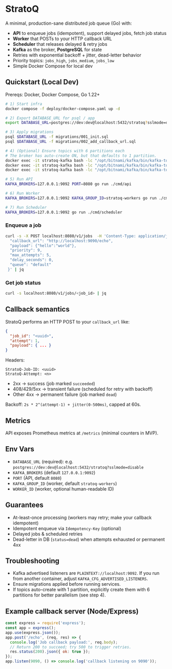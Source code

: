 # StratoQ

A minimal, production-sane distributed job queue (Go) with:
- **API** to enqueue jobs (idempotent), support delayed jobs, fetch job status
- **Worker** that POSTs to your HTTP callback URL
- **Scheduler** that releases delayed & retry jobs
- **Kafka** as the broker, **PostgreSQL** for state
- Retries with exponential backoff + jitter, dead-letter behavior
- Priority topics: `jobs_high`, `jobs_medium`, `jobs_low`
- Simple Docker Compose for local dev

## Quickstart (Local Dev)

Prereqs: Docker, Docker Compose, Go 1.22+

```bash
# 1) Start infra
docker compose -f deploy/docker-compose.yaml up -d

# 2) Export DATABASE_URL for psql / app
export DATABASE_URL=postgres://dev:dev@localhost:5432/stratoq?sslmode=disable

# 3) Apply migrations
psql $DATABASE_URL -f migrations/001_init.sql
psql $DATABASE_URL -f migrations/002_add_callback_url.sql

# 4) (Optional) Ensure topics with 6 partitions each
# The broker has auto-create ON, but that defaults to 1 partition.
docker exec -it stratoq-kafka bash -lc "/opt/bitnami/kafka/bin/kafka-topics.sh --bootstrap-server localhost:9092 --create --if-not-exists --topic jobs_high --partitions 6 --replication-factor 1"
docker exec -it stratoq-kafka bash -lc "/opt/bitnami/kafka/bin/kafka-topics.sh --bootstrap-server localhost:9092 --create --if-not-exists --topic jobs_medium --partitions 6 --replication-factor 1"
docker exec -it stratoq-kafka bash -lc "/opt/bitnami/kafka/bin/kafka-topics.sh --bootstrap-server localhost:9092 --create --if-not-exists --topic jobs_low --partitions 6 --replication-factor 1"

# 5) Run API
KAFKA_BROKERS=127.0.0.1:9092 PORT=8080 go run ./cmd/api

# 6) Run Worker
KAFKA_BROKERS=127.0.0.1:9092 KAFKA_GROUP_ID=stratoq-workers go run ./cmd/worker

# 7) Run Scheduler
KAFKA_BROKERS=127.0.0.1:9092 go run ./cmd/scheduler
```

### Enqueue a job

```bash
curl -s -X POST localhost:8080/v1/jobs  -H 'Content-Type: application/json'  -H 'Idempotency-Key: demo-123'  -d '{
  "callback_url": "http://localhost:9090/echo",
  "payload": {"hello":"world"},
  "priority": 9,
  "max_attempts": 5,
  "delay_seconds": 0,
  "queue": "default"
 }' | jq
```

### Get job status

```bash
curl -s localhost:8080/v1/jobs/<job_id> | jq
```

## Callback semantics

StratoQ performs an HTTP POST to your `callback_url` like:

```json
{
  "job_id": "<uuid>",
  "attempt": 1,
  "payload": { ... }
}
```

Headers:

```
StratoQ-Job-ID: <uuid>
StratoQ-Attempt: <n>
```

- 2xx → success (job marked `succeeded`)
- 408/429/5xx → transient failure (scheduled for retry with backoff)
- Other 4xx → permanent failure (job marked `dead`)

Backoff: `2s * 2^(attempt-1) + jitter(0-500ms)`, capped at 60s.

## Metrics

API exposes Prometheus metrics at `/metrics` (minimal counters in MVP).

## Env Vars

- `DATABASE_URL` (required): e.g. `postgres://dev:dev@localhost:5432/stratoq?sslmode=disable`
- `KAFKA_BROKERS` (default `127.0.0.1:9092`)
- `PORT` (API, default `8080`)
- `KAFKA_GROUP_ID` (worker, default `stratoq-workers`)
- `WORKER_ID` (worker, optional human-readable ID)

## Guarantees

- At-least-once processing (workers may retry; make your callback idempotent)
- Idempotent enqueue via `Idempotency-Key` (optional)
- Delayed jobs & scheduled retries
- Dead-letter in DB (`status=dead`) when attempts exhausted or permanent 4xx

## Troubleshooting

- Kafka advertised listeners are `PLAINTEXT://localhost:9092`. If you run from another container, adjust `KAFKA_CFG_ADVERTISED_LISTENERS`.
- Ensure migrations applied before running services.
- If topics auto-create with 1 partition, explicitly create them with 6 partitions for better parallelism (see step 4).

## Example callback server (Node/Express)

```js
const express = require('express');
const app = express();
app.use(express.json());
app.post('/echo', (req, res) => {
  console.log('Job callback payload:', req.body);
  // Return 200 to succeed; try 500 to trigger retries.
  res.status(200).json({ ok: true });
});
app.listen(9090, () => console.log('callback listening on 9090'));
```
